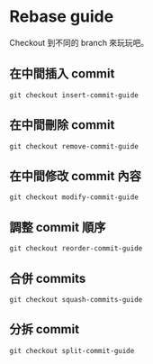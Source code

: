 # Rebase guide

Checkout 到不同的 branch 來玩玩吧。

## 在中間插入 commit

`git checkout insert-commit-guide`

## 在中間刪除 commit

`git checkout remove-commit-guide`

## 在中間修改 commit 內容

`git checkout modify-commit-guide`

## 調整 commit 順序

`git checkout reorder-commit-guide`

## 合併 commits

`git checkout squash-commits-guide`

## 分拆 commit

`git checkout split-commit-guide`
